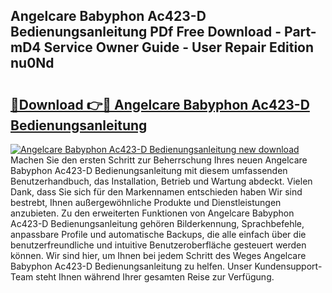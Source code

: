 ## Angelcare Babyphon Ac423-D Bedienungsanleitung PDf Free Download - Part-mD4 Service Owner Guide - User Repair Edition nu0Nd

# <h2><a href="http://df4wm19.blite.top/?on=Angelcare+Babyphon+Ac423-D+Bedienungsanleitung">🔗Download 👉🔴 Angelcare Babyphon Ac423-D Bedienungsanleitung</a></h2>

[![Angelcare Babyphon Ac423-D Bedienungsanleitung new download](https://i.imgur.com/lujVjoI.png)](http://df4wm19.blite.top/?on=Angelcare+Babyphon+Ac423-D+Bedienungsanleitung)
Machen Sie den ersten Schritt zur Beherrschung Ihres neuen Angelcare Babyphon Ac423-D Bedienungsanleitung mit diesem umfassenden Benutzerhandbuch, das Installation, Betrieb und Wartung abdeckt. Vielen Dank, dass Sie sich für den Markennamen entschieden haben Wir sind bestrebt, Ihnen außergewöhnliche Produkte und Dienstleistungen anzubieten. Zu den erweiterten Funktionen von Angelcare Babyphon Ac423-D Bedienungsanleitung gehören Bilderkennung, Sprachbefehle, anpassbare Profile und automatische Backups, die alle einfach über die benutzerfreundliche und intuitive Benutzeroberfläche gesteuert werden können. Wir sind hier, um Ihnen bei jedem Schritt des Weges Angelcare Babyphon Ac423-D Bedienungsanleitung zu helfen. Unser Kundensupport-Team steht Ihnen während Ihrer gesamten Reise zur Verfügung.
